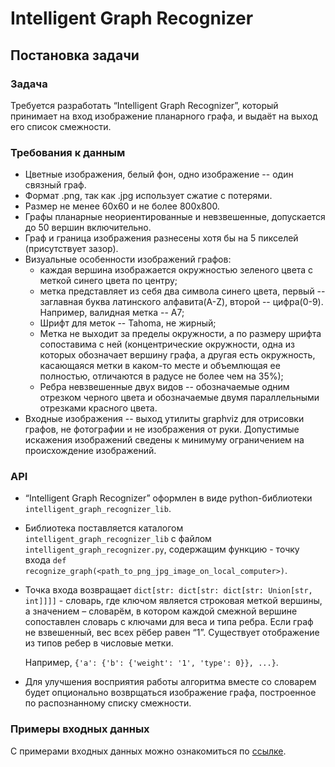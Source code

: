 # Intelligent Graph Recognizer
## Постановка задачи

### Задача
Требуется разработать “Intelligent Graph Recognizer”, который принимает на вход изображение планарного графа, и выдаёт на выход его список смежности.


### Требования к данным
- Цветные изображения, белый фон, одно изображение -- один связный граф.
- Формат .png, так как .jpg использует сжатие с потерями.
- Размер не менее 60x60 и не более 800x800. 
- Графы планарные неориентированные и невзвешенные, допускается до 50 вершин включительно.
- Граф и граница изображения разнесены хотя бы на 5 пикселей (присутствует зазор).
- Визуальные особенности изображений графов:
  * каждая вершина изображается окружностью зеленого цвета с меткой синего цвета по центру;
  * метка представляет из себя два символа синего цвета, первый -- заглавная буква латинского алфавита(A-Z), второй -- цифра(0-9). Например, валидная метка -- A7;
  * Шрифт для меток -- Tahoma, не жирный;
  * Метка не выходит за пределы окружности, а по размеру шрифта сопоставима с ней (концентрические окружности, одна из которых обозначает вершину графа, а другая есть окружность, касающаяся метки в каком-то месте и объемлющая ее полностью, отличаются в радусе не более чем на 35%);
  * Ребра невзвешенные двух видов -- обозначаемые одним отрезком черного цвета и обозначаемые двумя параллельными отрезками красного цвета.
 - Входные изображения -- выход утилиты graphviz для отрисовки графов, не фотографии и не изображения от руки. Допустимые искажения изображений сведены к минимуму ограничением на происхождение изображений.
  
### API
- “Intelligent Graph Recognizer” оформлен в виде python-библиотеки ```intelligent_graph_recognizer_lib```.
- Библиотека поставляется каталогом ```intelligent_graph_recognizer_lib``` с файлом ```intelligent_graph_recognizer.py```, содержащим функцию - точку входа ```def recognize_graph(<path_to_png_jpg_image_on_local_computer>)```.
- Точка входа возвращает ```dict[str: dict[str: dict[str: Union[str, int]]]]``` - словарь, где ключом является строковая меткой вершины, а значением – словарём, в котором каждой смежной вершине сопоставлен словарь с ключами для веса и типа ребра. Если граф не взвешенный, вес всех рёбер равен “1”. Существует отображение из типов ребер в числовые метки.

   Например, ```{'a': {'b': {'weight': '1', 'type': 0}}, ...}```.

- Для улучшения восприятия работы алгоритма вместе со словарем будет опционально возврщаться изображение графа, построенное по распознанному списку смежности.

### Примеры входных данных
С примерами входных данных можно ознакомиться по [ссылке](https://drive.google.com/drive/folders/1ZeMbPyzGvAsCqw1YWOFe13FHMB23b87q?usp=sharing).

